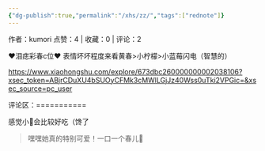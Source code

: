 ```yaml
---
{"dg-publish":true,"permalink":"/xhs/zz/","tags":["rednote"]}
---
```


作者：kumori
点赞：4   |   收藏：0   |   评论：2

♥泪痣彩春c位♥
表情坏坏程度来看黄春>小柠檬>小蓝莓闪电（智慧的）

https://www.xiaohongshu.com/explore/673dbc260000000002038106?xsec_token=ABjrCDuXU4bSUOyCFMk3cMWlLGjJz40Wss0uTki2VPGic=&xsec_source=pc_user

评论区：===========

感觉小🍋会比较好吃（馋了

> 嘿嘿她真的特别可爱！一口一个春儿🥺